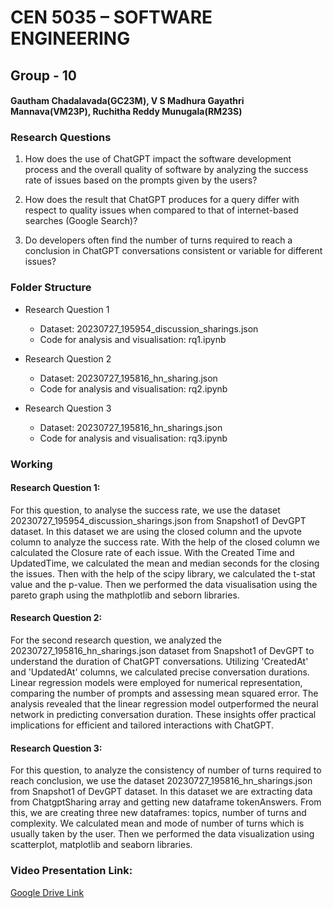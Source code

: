 # CEN 5035 – SOFTWARE ENGINEERING

## Group - 10

#### Gautham Chadalavada(GC23M), V S Madhura Gayathri Mannava(VM23P), Ruchitha Reddy Munugala(RM23S)

### Research Questions

1. How does the use of ChatGPT impact the software development process and the overall 
quality of software by analyzing the success rate of issues based on the prompts given by 
the users?

2. How does the result that ChatGPT produces for a query differ with respect to quality issues 
when compared to that of internet-based searches (Google Search)?

3. Do developers often find the number of turns required to reach a conclusion in ChatGPT 
conversations consistent or variable for different issues?

### Folder Structure
- Research Question 1
    - Dataset: 20230727_195954_discussion_sharings.json
    - Code for analysis and visualisation: rq1.ipynb

- Research Question 2
    - Dataset: 20230727_195816_hn_sharing.json
    - Code for analysis and visualisation: rq2.ipynb

- Research Question 3
    - Dataset: 20230727_195816_hn_sharings.json
    - Code for analysis and visualisation: rq3.ipynb

### Working
#### Research Question 1:
For this question, to analyse the success rate, we use the dataset 20230727_195954_discussion_sharings.json from Snapshot1 of DevGPT dataset. In this dataset we are using the closed column and the upvote column to analyze the success rate. With the help of the closed column we calculated the Closure rate of each issue. With the Created Time and UpdatedTime, we calculated the mean and median seconds for the closing the issues. Then with the help of the scipy library, we calculated the t-stat value and the p-value. Then we performed the data visualisation using the pareto graph using the mathplotlib and seborn libraries.

#### Research Question 2:
For the second research question, we analyzed the 20230727_195816_hn_sharings.json dataset from Snapshot1 of DevGPT to understand the duration of ChatGPT conversations. Utilizing 'CreatedAt' and 'UpdatedAt' columns, we calculated precise conversation durations. Linear regression models were employed for numerical representation, comparing the number of prompts and assessing mean squared error. The analysis revealed that the linear regression model outperformed the neural network in predicting conversation duration. These insights offer practical implications for efficient and tailored interactions with ChatGPT.

#### Research Question 3:
For this question, to analyze the consistency of number of turns required to reach conclusion, we use the dataset 20230727_195816_hn_sharings.json from Snapshot1 of DevGPT dataset. In this dataset we are extracting data from ChatgptSharing array and getting new dataframe tokenAnswers. From this, we are creating three new dataframes: topics, number of turns and complexity. We calculated mean and mode of number of turns which is usually taken by the user. Then we performed the data visualization using scatterplot, matplotlib and seaborn libraries.

### Video Presentation Link: 
[Google Drive Link](https://drive.google.com/file/d/11zrXNpUwXa6wVI8iH5xUG96P4OyllgC8/view?usp=drive_link)
